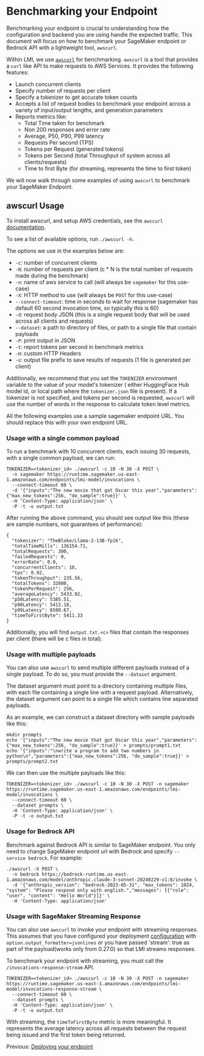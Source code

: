 # Benchmarking your Endpoint

Benchmarking your endpoint is crucial to understanding how the configuration and backend you are using handle the
expected traffic.
This document will focus on how to benchmark your SageMaker endpoint or Bedrock API with a lightweight tool, `awscurl`.

Within LMI, we use [`awscurl`](https://github.com/deepjavalibrary/djl-serving/tree/master/awscurl) for benchmarking.
`awscurl` is a tool that provides a `curl` like API to make requests to AWS Services. It provides the following
features:

* Launch concurrent clients
* Specify number of requests per client
* Specify a tokenizer to get accurate token counts
* Accepts a list of request bodies to benchmark your endpoint across a variety of input/output lengths, and generation
  parameters
* Reports metrics like:
    * Total Time taken for benchmark
    * Non 200 responses and error rate
    * Average, P50, P90, P99 latency
    * Requests Per second (TPS)
    * Tokens per Request (generated tokens)
    * Tokens per Second (total Throughput of system across all clients/requests)
    * Time to first Byte (for streaming, represents the time to first token)

We will now walk through some examples of using `awscurl` to benchmark your SageMaker Endpoint.

## awscurl Usage

To install awscurl, and setup AWS credentials, see
the `awscurl` [documentation](https://github.com/deepjavalibrary/djl-serving/tree/master/awscurl).

To see a list of available options, run `./awscurl -h`.

The options we use in the examples below are:

* `-c`: number of concurrent clients
* `-N`: number of requests per client (c * N is the total number of requests made during the benchmark)
* `-n`: name of aws service to call (will always be `sagemaker` for this use-case)
* `-X`: HTTP method to use (will always be `POST` for this use-case)
* `--connect-timeout`: time in seconds to wait for response (sagemaker has default 60 second invocation time, so
  typically this is 60)
* `-d`: request body JSON (this is a single request body that will be used across all clients and requests)
* `--dataset`: a path to directory of files, or path to a single file that contain payloads
* `-P`: print output in JSON
* `-t`: report tokens per second in benchmark metrics
* `-H`: custom HTTP Headers
* `-o`: output file prefix to save results of requests (1 file is generated per client)

Additionally, we recommend that you set the `TOKENIZER` environment variable to the value of your model's tokenizer (
either HuggingFace Hub model id, or local path where the `tokenizer.json` file is present).
If a tokenizer is not specified, and tokens per second is requested, `awscurl` will use the number of words in the
response to calculate token level metrics.

All the following examples use a sample sagemaker endpoint URL. You should replace this with your own endpoint URL.

### Usage with a single common payload

To run a benchmark with 10 concurrent clients, each issuing 30 requests, with a single common payload, we can run:

```shell
TOKENIZER=<tokenizer_id> ./awscurl -c 10 -N 30 -X POST \
  -n sagemaker https://runtime.sagemaker.us-east-1.amazonaws.com/endpoints/lmi-model/invocations \
  --connect-timeout 60 \
  -d '{"inputs":"The new movie that got Oscar this year","parameters":{"max_new_tokens":256, "do_sample":true}}' \
  -H 'Content-Type: application/json' \
  -P -t -o output.txt
```

After running the above command, you should see output like this (these are sample numbers, not guarantees of
performance):

```shell
{
  "tokenizer": "TheBloke/Llama-2-13B-fp16",
  "totalTimeMills": 136154.71,
  "totalRequests": 300,
  "failedRequests": 0,
  "errorRate": 0.0,
  "concurrentClients": 10,
  "tps": 0.92,
  "tokenThroughput": 235.56,
  "totalTokens": 32000,
  "tokenPerRequest": 256,
  "averageLatency": 5433.92,
  "p50Latency": 5385.51,
  "p90Latency": 5412.18,
  "p99Latency": 6580.67,
  "timeToFirstByte": 5411.33
}
```

Additionally, you will find `output.txt.<c>` files that contain the responses per client (there will be c files in
total).

### Usage with multiple payloads

You can also use `awscurl` to send multiple different payloads instead of a single payload.
To do so, you must provide the `--dataset` argument.

The dataset argument must point to a directory containing multiple files, with each file containing a single line with a
request payload.
Alternatively, the dataset argument can point to a single file which contains line separated payloads.

As an example, we can construct a dataset directory with sample payloads like this:

```shell
mkdir prompts
echo '{"inputs":"The new movie that got Oscar this year","parameters":{"max_new_tokens":256, "do_sample":true}}' > prompts/prompt1.txt
echo '{"inputs":"\nwrite a program to add two numbers in python\n","parameters":{"max_new_tokens":256, "do_sample":true}}' > prompts/prompt2.txt
```

We can then use the multiple payloads like this:

```shell
TOKENIZER=<tokenizer_id> ./awscurl -c 10 -N 30 -X POST -n sagemaker https://runtime.sagemaker.us-east-1.amazonaws.com/endpoints/lmi-model/invocations \
  --connect-timeout 60 \
  --dataset prompts \
  -H 'Content-Type: application/json' \
  -P -t -o output.txt
```

### Usage for Bedrock API

Benchmark against Bedrock API is similar to SageMaker endpoint. You only need to change SageMaker endpoint url with
Bedrock and specify `--service bedrock`. For example:

```
./awscurl -X POST \
  -n bedrock https://bedrock-runtime.us-east-1.amazonaws.com/model/anthropic.claude-3-sonnet-20240229-v1:0/invoke \
  -d '{"anthropic_version": "bedrock-2023-05-31", "max_tokens": 1024, "system": "Please respond only with english.","messages": [{"role": "user", "content": "Hello World"}]}' \
  -H 'Content-Type: application/json'
```

### Usage with SageMaker Streaming Response

You can also use `awscurl` to invoke your endpoint with streaming responses.
This assumes that you have configured your
deployment [configuration](https://github.com/deepjavalibrary/djl-serving/blob/master/serving/docs/lmi/deployment_guide/configurations.md#lmi-common-configurations)
with `option.output_formatter=jsonlines` or you have passed 'stream': true as part of the payload(works only from
0.27.0) so that LMI streams responses.

To benchmark your endpoint with streaming, you must call the `/invocations-response-stream` API.

```shell
TOKENIZER=<tokenizer_id> ./awscurl -c 10 -N 30 -X POST -n sagemaker https://runtime.sagemaker.us-east-1.amazonaws.com/endpoints/lmi-model/invocations-response-stream \
  --connect-timeout 60 \
  --dataset prompts \
  -H 'Content-Type: application/json' \
  -P -t -o output.txt
```

With streaming, the `timeToFirstByte` metric is more meaningful.
It represents the average latency across all requests between the request being issued and the first token being
returned.

Previous: [Deploying your endpoint](deploying-your-endpoint.md)